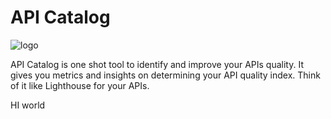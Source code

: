 # API Catalog

![logo](./docs/static/img/title.png)

API Catalog is one shot tool to identify and improve your APIs quality. It gives you metrics and insights on determining your API quality index. Think of it like Lighthouse for your APIs.

HI world
